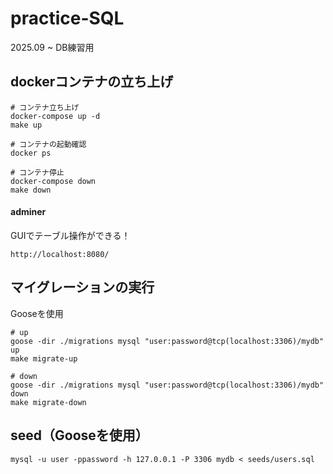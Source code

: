 # practice-SQL
2025.09 ~ DB練習用

## dockerコンテナの立ち上げ
```
# コンテナ立ち上げ
docker-compose up -d
make up

# コンテナの起動確認
docker ps

# コンテナ停止
docker-compose down
make down
```

#### adminer
GUIでテーブル操作ができる！
```
http://localhost:8080/
```

## マイグレーションの実行
Gooseを使用
```
# up
goose -dir ./migrations mysql "user:password@tcp(localhost:3306)/mydb" up
make migrate-up

# down
goose -dir ./migrations mysql "user:password@tcp(localhost:3306)/mydb" down
make migrate-down
```

## seed（Gooseを使用）
```
mysql -u user -ppassword -h 127.0.0.1 -P 3306 mydb < seeds/users.sql
```
